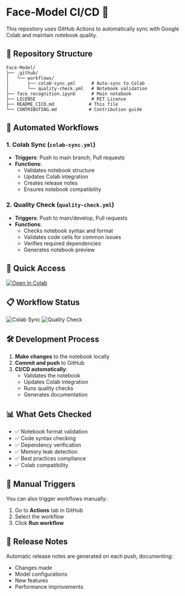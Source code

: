 # Face-Model CI/CD 🚀

This repository uses GitHub Actions to automatically sync with Google Colab and maintain notebook quality.

## 📁 Repository Structure

```
Face-Model/
├── .github/
│   └── workflows/
│       ├── colab-sync.yml      # Auto-sync to Colab
│       └── quality-check.yml   # Notebook validation
├── face_recognition.ipynb      # Main notebook
├── LICENSE                     # MIT License
├── README_CICD.md             # This file
└── CONTRIBUTING.md            # Contribution guide
```

## 🔄 Automated Workflows

### 1. Colab Sync (`colab-sync.yml`)
- **Triggers**: Push to main branch, Pull requests
- **Functions**:
  - Validates notebook structure
  - Updates Colab integration
  - Creates release notes
  - Ensures notebook compatibility

### 2. Quality Check (`quality-check.yml`)
- **Triggers**: Push to main/develop, Pull requests
- **Functions**:
  - Checks notebook syntax and format
  - Validates code cells for common issues
  - Verifies required dependencies
  - Generates notebook preview

## 🚀 Quick Access

[![Open In Colab](https://colab.research.google.com/assets/colab-badge.svg)](https://colab.research.google.com/github/KDHarsh24/Face-Model/blob/main/face_recognition.ipynb)

## 📋 Workflow Status

![Colab Sync](https://github.com/KDHarsh24/Face-Model/workflows/Sync%20to%20Google%20Colab/badge.svg)
![Quality Check](https://github.com/KDHarsh24/Face-Model/workflows/Notebook%20Quality%20Check/badge.svg)

## 🛠️ Development Process

1. **Make changes** to the notebook locally
2. **Commit and push** to GitHub
3. **CI/CD automatically**:
   - Validates the notebook
   - Updates Colab integration
   - Runs quality checks
   - Generates documentation

## 📊 What Gets Checked

- ✅ Notebook format validation
- ✅ Code syntax checking  
- ✅ Dependency verification
- ✅ Memory leak detection
- ✅ Best practices compliance
- ✅ Colab compatibility

## 🔧 Manual Triggers

You can also trigger workflows manually:
1. Go to **Actions** tab in GitHub
2. Select the workflow
3. Click **Run workflow**

## 📝 Release Notes

Automatic release notes are generated on each push, documenting:
- Changes made
- Model configurations
- New features
- Performance improvements
